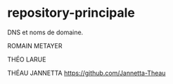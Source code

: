 # repository-principale

DNS et noms de domaine.

ROMAIN METAYER

THÉO LARUE

THÉAU JANNETTA https://github.com/Jannetta-Theau

